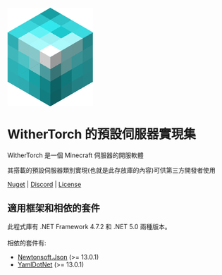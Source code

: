 ![WitherTorch Core Icon](withertorch_core.png)
# WitherTorch 的預設伺服器實現集

WitherTorch 是一個 Minecraft 伺服器的開服軟體

其搭載的預設伺服器類別實現(也就是此存放庫的內容)可供第三方開發者使用

[Nuget](https://www.nuget.org/packages/WitherTorch.Core.Servers) | [Discord](https://discord.gg/F7YNJ5m) | [License](LICENSE)

## 適用框架和相依的套件
此程式庫有 .NET Framework 4.7.2 和 .NET 5.0 兩種版本。<br/>
<br/>
相依的套件有:
<ul>
  <li><a href="https://github.com/JamesNK/Newtonsoft.Json">Newtonsoft.Json</a> (>= 13.0.1)</li>
  <li><a href="https://github.com/aaubry/YamlDotNet">YamlDotNet</a> (>= 13.0.1)</li>
</ul>
